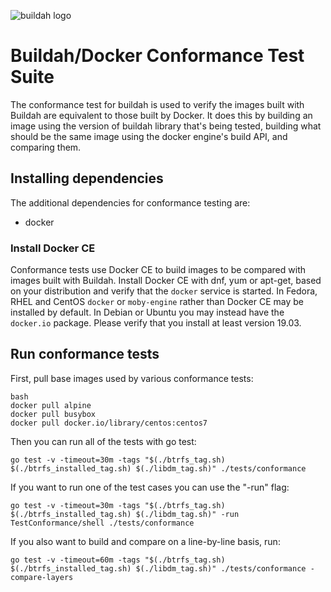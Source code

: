 ![buildah logo](https://cdn.rawgit.com/containers/buildah/main/logos/buildah-logo_large.png)

# Buildah/Docker Conformance Test Suite

The conformance test for buildah is used to verify the images built with Buildah are equivalent to those built by Docker.  It does this by building an image using the version of buildah library that's being tested, building what should be the same image using the docker engine's build API, and comparing them.

## Installing dependencies

The additional dependencies for conformance testing are:
  * docker

### Install Docker CE

Conformance tests use Docker CE to build images to be compared with images built with Buildah.  Install Docker CE with dnf, yum or apt-get, based on your distribution and verify that the `docker` service is started.  In Fedora, RHEL and CentOS `docker` or `moby-engine` rather than Docker CE may be installed by default.  In Debian or Ubuntu you may instead have the `docker.io` package.  Please verify that you install at least version 19.03.

## Run conformance tests

First, pull base images used by various conformance tests:
```
bash
docker pull alpine
docker pull busybox
docker pull docker.io/library/centos:centos7
```

Then you can run all of the tests with go test:
```
go test -v -timeout=30m -tags "$(./btrfs_tag.sh) $(./btrfs_installed_tag.sh) $(./libdm_tag.sh)" ./tests/conformance
```

If you want to run one of the test cases you can use the "-run" flag:
```
go test -v -timeout=30m -tags "$(./btrfs_tag.sh) $(./btrfs_installed_tag.sh) $(./libdm_tag.sh)" -run TestConformance/shell ./tests/conformance
```

If you also want to build and compare on a line-by-line basis, run:
```
go test -v -timeout=60m -tags "$(./btrfs_tag.sh) $(./btrfs_installed_tag.sh) $(./libdm_tag.sh)" ./tests/conformance -compare-layers
```
